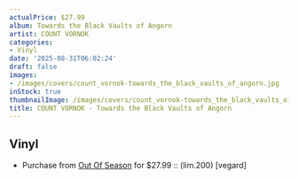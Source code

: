 ```yaml
---
actualPrice: $27.99
album: Towards the Black Vaults of Angorn
artist: COUNT VORNOK
categories:
- Vinyl
date: '2025-08-31T06:02:24'
draft: false
images:
- /images/covers/count_vornok-towards_the_black_vaults_of_angorn.jpg
inStock: true
thumbnailImage: /images/covers/count_vornok-towards_the_black_vaults_of_angorn-thumb.jpg
title: COUNT VORNOK - Towards the Black Vaults of Angorn
---
```


## Vinyl
* Purchase from [Out Of Season](https://www.outofseasonlabel.com/products/count-vornok-towards-the-black-vaults-vinyl-lp) for $27.99 :: (lim.200) [vegard]
